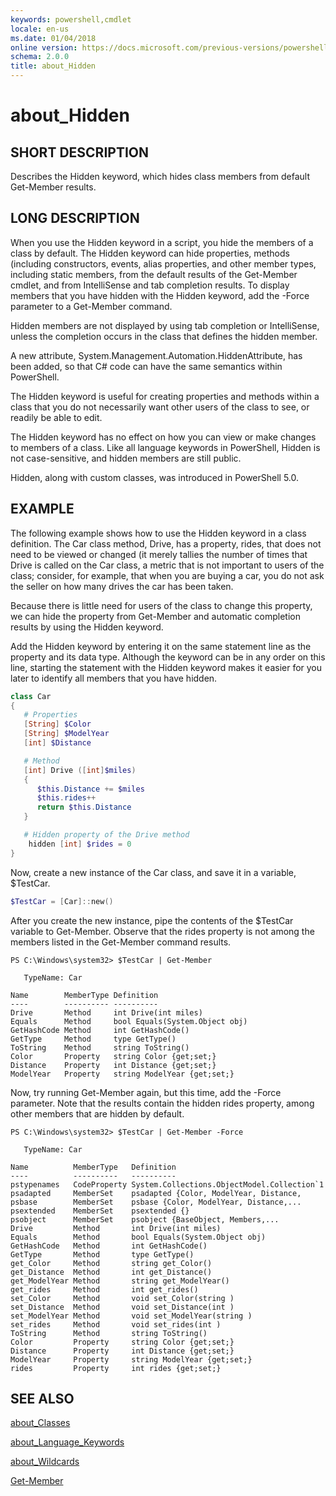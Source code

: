 ```yaml
---
keywords: powershell,cmdlet
locale: en-us
ms.date: 01/04/2018
online version: https://docs.microsoft.com/previous-versions/powershell/module/microsoft.powershell.core/about/about_hidden?view=powershell-5.0&WT.mc_id=ps-gethelp
schema: 2.0.0
title: about_Hidden
---
```

# about_Hidden

## SHORT DESCRIPTION
Describes the Hidden keyword, which hides class members from default
Get-Member results.

## LONG DESCRIPTION

When you use the Hidden keyword in a script, you hide the members of a class
by default. The Hidden keyword can hide properties, methods (including
constructors, events, alias properties, and other member types, including
static members, from the default results of the Get-Member cmdlet, and from
IntelliSense and tab completion results. To display members that you have
hidden with the Hidden keyword, add the -Force parameter to a Get-Member
command.

Hidden members are not displayed by using tab completion or IntelliSense,
unless the completion occurs in the class that defines the hidden member.

A new attribute, System.Management.Automation.HiddenAttribute, has been added,
so that C\# code can have the same semantics within PowerShell.

The Hidden keyword is useful for creating properties and methods within a
class that you do not necessarily want other users of the class to see, or
readily be able to edit.

The Hidden keyword has no effect on how you can view or make changes to
members of a class. Like all language keywords in PowerShell, Hidden is not
case-sensitive, and hidden members are still public.

Hidden, along with custom classes, was introduced in PowerShell 5.0.

## EXAMPLE

The following example shows how to use the Hidden keyword in a class
definition. The Car class method, Drive, has a property, rides, that does not
need to be viewed or changed (it merely tallies the number of times that Drive
is called on the Car class, a metric that is not important to users of the
class; consider, for example, that when you are buying a car, you do not ask
the seller on how many drives the car has been taken.

Because there is little need for users of the class to change this property,
we can hide the property from Get-Member and automatic completion results by
using the Hidden keyword.

Add the Hidden keyword by entering it on the same statement line as the
property and its data type. Although the keyword can be in any order on this
line, starting the statement with the Hidden keyword makes it easier for you
later to identify all members that you have hidden.

```powershell
class Car
{
   # Properties
   [String] $Color
   [String] $ModelYear
   [int] $Distance

   # Method
   [int] Drive ([int]$miles)
   {
      $this.Distance += $miles
      $this.rides++
      return $this.Distance
   }

   # Hidden property of the Drive method
    hidden [int] $rides = 0
}
```

Now, create a new instance of the Car class, and save it in a variable,
\$TestCar.

```powershell
$TestCar = [Car]::new()
```

After you create the new instance, pipe the contents of the $TestCar variable
to Get-Member. Observe that the rides property is not among the members listed
in the Get-Member command results.

```output
PS C:\Windows\system32> $TestCar | Get-Member

   TypeName: Car

Name        MemberType Definition
----        ---------- ----------
Drive       Method     int Drive(int miles)
Equals      Method     bool Equals(System.Object obj)
GetHashCode Method     int GetHashCode()
GetType     Method     type GetType()
ToString    Method     string ToString()
Color       Property   string Color {get;set;}
Distance    Property   int Distance {get;set;}
ModelYear   Property   string ModelYear {get;set;}

```

Now, try running Get-Member again, but this time, add the -Force parameter.
Note that the results contain the hidden rides property, among other members
that are hidden by default.

```output
PS C:\Windows\system32> $TestCar | Get-Member -Force

   TypeName: Car

Name          MemberType   Definition
----          ----------   ----------
pstypenames   CodeProperty System.Collections.ObjectModel.Collection`1
psadapted     MemberSet    psadapted {Color, ModelYear, Distance,
psbase        MemberSet    psbase {Color, ModelYear, Distance,...
psextended    MemberSet    psextended {}
psobject      MemberSet    psobject {BaseObject, Members,...
Drive         Method       int Drive(int miles)
Equals        Method       bool Equals(System.Object obj)
GetHashCode   Method       int GetHashCode()
GetType       Method       type GetType()
get_Color     Method       string get_Color()
get_Distance  Method       int get_Distance()
get_ModelYear Method       string get_ModelYear()
get_rides     Method       int get_rides()
set_Color     Method       void set_Color(string )
set_Distance  Method       void set_Distance(int )
set_ModelYear Method       void set_ModelYear(string )
set_rides     Method       void set_rides(int )
ToString      Method       string ToString()
Color         Property     string Color {get;set;}
Distance      Property     int Distance {get;set;}
ModelYear     Property     string ModelYear {get;set;}
rides         Property     int rides {get;set;}

```

## SEE ALSO

[about_Classes](about_Classes.md)

[about_Language_Keywords](about_Language_Keywords.md)

[about_Wildcards](about_Wildcards.md)

[Get-Member](../../Microsoft.PowerShell.Utility/Get-Member.md)
